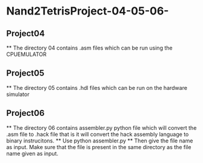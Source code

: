 # Nand2TetrisProject-04-05-06-
## Project04 
** The directory 04 contains .asm files which can be run using the CPUEMULATOR
## Project05
** The directory 05 contains .hdl files which can be run on the hardware simulator
## Project06
** The directory 06 contains assembler.py python file which will convert the .asm file to .hack file that is it will convert the hack assembly language to binary instrucitons.
** Use python assembler.py
** Then give the file name as input. Make sure that the file is present in the same directory as the file name given as input.
